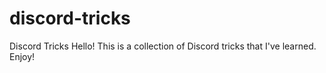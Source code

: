 # discord-tricks
Discord Tricks
Hello!
This is a collection of Discord tricks that I've learned. Enjoy!
